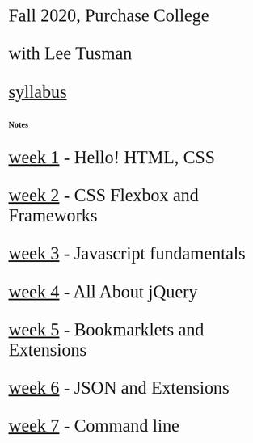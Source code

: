 <link href="https://fonts.googleapis.com/css2?family=Mali:wght@500&display=swap" rel="stylesheet"> 
<style>
body {
    font-family: 'Mali', cursive;
}
p {
 font-size: 2.2rem;
}
</style>


Fall 2020, Purchase College

with Lee Tusman

[syllabus](syllabus/)

### Notes

[week 1](week1/) - Hello! HTML, CSS

[week 2](week2/) - CSS Flexbox and Frameworks

[week 3](week3/) - Javascript fundamentals

[week 4](week4/) - All About jQuery 

[week 5](week5/) - Bookmarklets and Extensions

[week 6](week6/) - JSON and Extensions

[week 7](week7/) - Command line


